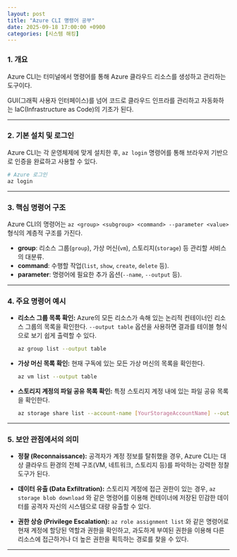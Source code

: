 ```yaml
---
layout: post
title: "Azure CLI 명령어 공부"
date: 2025-09-18 17:00:00 +0900
categories: [시스템 해킹]
---
```


### 1. 개요

Azure CLI는 터미널에서 명령어를 통해 Azure 클라우드 리소스를 생성하고 관리하는 도구이다.

GUI(그래픽 사용자 인터페이스)를 넘어 코드로 클라우드 인프라를 관리하고 자동화하는 IaC(Infrastructure as Code)의 기초가 된다.

---

### 2. 기본 설치 및 로그인

Azure CLI는 각 운영체제에 맞게 설치한 후, `az login` 명령어를 통해 브라우저 기반으로 인증을 완료하고 사용할 수 있다.
```bash
# Azure 로그인
az login
```

---

### 3. 핵심 명령어 구조

Azure CLI의 명령어는 `az <group> <subgroup> <command> --parameter <value>` 형식의 계층적 구조를 가진다.

*   **group**: 리소스 그룹(`group`), 가상 머신(`vm`), 스토리지(`storage`) 등 관리할 서비스의 대분류.
*   **command**: 수행할 작업(`list`, `show`, `create`, `delete` 등).
*   **parameter**: 명령어에 필요한 추가 옵션(`--name`, `--output` 등).

---

### 4. 주요 명령어 예시

*   **리소스 그룹 목록 확인:**
    Azure의 모든 리소스가 속해 있는 논리적 컨테이너인 리소스 그룹의 목록을 확인한다. `--output table` 옵션을 사용하면 결과를 테이블 형식으로 보기 쉽게 출력할 수 있다.
    ```bash
    az group list --output table
    ```
*   **가상 머신 목록 확인:**
    현재 구독에 있는 모든 가상 머신의 목록을 확인한다.
    ```bash
    az vm list --output table
    ```
*   **스토리지 계정의 파일 공유 목록 확인:**
    특정 스토리지 계정 내에 있는 파일 공유 목록을 확인한다.
    ```bash
    az storage share list --account-name [YourStorageAccountName] --output table
    ```

---

### 5. 보안 관점에서의 의미

*   **정찰 (Reconnaissance):**
    공격자가 계정 정보를 탈취했을 경우, Azure CLI는 대상 클라우드 환경의 전체 구조(VM, 네트워크, 스토리지 등)를 파악하는 강력한 정찰 도구가 된다.

*   **데이터 유출 (Data Exfiltration):**
    스토리지 계정에 접근 권한이 있는 경우, `az storage blob download` 와 같은 명령어를 이용해 컨테이너에 저장된 민감한 데이터를 공격자 자신의 시스템으로 대량 유출할 수 있다.

*   **권한 상승 (Privilege Escalation):**
    `az role assignment list` 와 같은 명령어로 현재 계정에 할당된 역할과 권한을 확인하고, 과도하게 부여된 권한을 이용해 다른 리소스에 접근하거나 더 높은 권한을 획득하는 경로를 찾을 수 있다.

<hr class="short-rule">